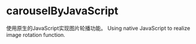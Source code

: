 # carouselByJavaScript
使用原生的JavaScript实现图片轮播功能。
Using native JavaScript to realize image rotation function.
